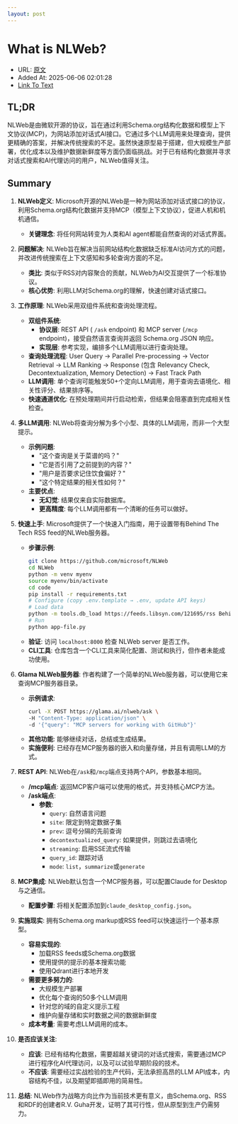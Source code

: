 ```yaml
---
layout: post
---
```

# What is NLWeb?
- URL: [原文](https://glama.ai/blog/2025-06-01-what-is-nlweb)
- Added At: 2025-06-06 02:01:28
- [Link To Text](_posts/2025-06-06-what-is-nlweb_raw.md)

## TL;DR
NLWeb是由微软开源的协议，旨在通过利用Schema.org结构化数据和模型上下文协议(MCP)，为网站添加对话式AI接口。它通过多个LLM调用来处理查询，提供更精确的答案，并解决传统搜索的不足。虽然快速原型易于搭建，但大规模生产部署，优化成本以及维护数据新鲜度等方面仍面临挑战。对于已有结构化数据并寻求对话式搜索和AI代理访问的用户，NLWeb值得关注。


## Summary
1.  **NLWeb定义**: Microsoft开源的NLWeb是一种为网站添加对话式接口的协议，利用Schema.org结构化数据并支持MCP（模型上下文协议），促进人机和机机通信。
    *   **关键理念**: 将任何网站转变为人类和AI agent都能自然查询的对话式界面。

2.  **问题解决**: NLWeb旨在解决当前网站结构化数据缺乏标准AI访问方式的问题，并改进传统搜索在上下文感知和多轮查询方面的不足。
    *   **类比**: 类似于RSS对内容聚合的贡献，NLWeb为AI交互提供了一个标准协议。
    *   **核心优势**: 利用LLM对Schema.org的理解，快速创建对话式接口。

3.  **工作原理**: NLWeb采用双组件系统和查询处理流程。
    *   **双组件系统**:
        - **协议层**: REST API ( `/ask` endpoint) 和 MCP server (`/mcp` endpoint)，接受自然语言查询并返回 Schema.org JSON 响应。
        - **实现层**: 参考实现，编排多个LLM调用以进行查询处理。
    *   **查询处理流程**:
        User Query → Parallel Pre-processing → Vector Retrieval → LLM Ranking → Response (包含 Relevancy Check, Decontextualization, Memory Detection) → Fast Track Path
    *   **LLM调用**: 单个查询可能触发50+个定向LLM调用，用于查询去语境化、相关性评分、结果排序等。
    *   **快速通道优化**: 在预处理期间并行启动检索，但结果会阻塞直到完成相关性检查。

4.  **多LLM调用**: NLWeb将查询分解为多个小型、具体的LLM调用，而非一个大型提示。
    *   **示例问题**:
        - "这个查询是关于菜谱的吗？"
        - "它是否引用了之前提到的内容？"
        - "用户是否要求记住饮食偏好？"
        - "这个特定结果的相关性如何？"
    *   **主要优点**:
        -   **无幻觉**: 结果仅来自实际数据库。
        -   **更高精度**: 每个LLM调用都有一个清晰的任务可以做好。

5.  **快速上手**: Microsoft提供了一个快速入门指南，用于设置带有Behind The Tech RSS feed的NLWeb服务器。
    *   **步骤示例**:
        ```bash
        git clone https://github.com/microsoft/NLWeb
        cd NLWeb
        python -m venv myenv
        source myenv/bin/activate
        cd code
        pip install -r requirements.txt
        # Configure (copy .env.template → .env, update API keys)
        # Load data
        python -m tools.db_load https://feeds.libsyn.com/121695/rss Behind-the-Tech
        # Run
        python app-file.py
        ```
    *   **验证**: 访问 `localhost:8000` 检查 NLWeb server 是否工作。
    *   **CLI工具**: 仓库包含一个CLI工具来简化配置、测试和执行，但作者未能成功使用。

6.  **Glama NLWeb服务器**: 作者构建了一个简单的NLWeb服务器，可以使用它来查询MCP服务器目录。
    *   **示例请求**:
        ```bash
        curl -X POST https://glama.ai/nlweb/ask \
        -H "Content-Type: application/json" \
        -d '{"query": "MCP servers for working with GitHub"}'
        ```
    *   **其他功能**: 能够继续对话，总结或生成结果。
    *   **实施便利**: 已经存在MCP服务器的嵌入和向量存储，并且有调用LLM的方式。

7.  **REST API**: NLWeb在`/ask`和`/mcp`端点支持两个API，参数基本相同。
    *   **/mcp端点**: 返回MCP客户端可以使用的格式，并支持核心MCP方法。
    *   **/ask端点**:
        -   **参数**:
            -   `query`: 自然语言问题
            -   `site`: 限定到特定数据子集
            -   `prev`: 逗号分隔的先前查询
            -   `decontextualized_query`: 如果提供，则跳过去语境化
            -   `streaming`: 启用SSE流式传输
            -   `query_id`: 跟踪对话
            -   `mode`: `list`，`summarize`或`generate`

8.  **MCP集成**: NLWeb默认包含一个MCP服务器，可以配置Claude for Desktop与之通信。
    *   **配置步骤**: 将相关配置添加到`claude_desktop_config.json`。

9.  **实施现实**: 拥有Schema.org markup或RSS feed可以快速运行一个基本原型。
    *   **容易实现的**:
        -   加载RSS feeds或Schema.org数据
        -   使用提供的提示的基本搜索功能
        -   使用Qdrant进行本地开发
    *   **需要更多努力的**:
        -   大规模生产部署
        -   优化每个查询的50多个LLM调用
        -   针对您的域的自定义提示工程
        -   维护向量存储和实时数据之间的数据新鲜度
    *   **成本考量**: 需要考虑LLM调用的成本。

10. **是否应该关注**:
    *   **应该**: 已经有结构化数据，需要超越关键词的对话式搜索，需要通过MCP进行程序化AI代理访问，以及可以试验早期阶段的技术。
    *   **不应该**: 需要经过实战检验的生产代码，无法承担高昂的LLM API成本，内容结构不佳，以及期望即插即用的简易性。

11. **总结**: NLWeb作为战略方向比作为当前技术更有意义，由Schema.org、RSS和RDF的创建者R.V. Guha开发，证明了其可行性，但从原型到生产仍需努力。


